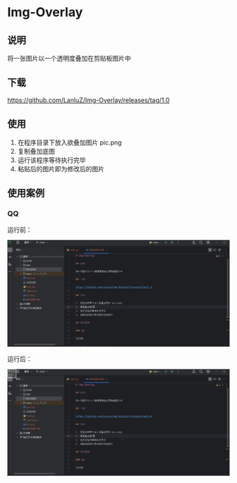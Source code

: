 # Img-Overlay

## 说明

将一张图片以一个透明度叠加在剪贴板图片中

## 下载

https://github.com/LanluZ/Img-Overlay/releases/tag/1.0

## 使用   

1. 在程序目录下放入欲叠加图片 pic.png
2. 复制叠加底图
3. 运行该程序等待执行完毕
4. 粘贴后的图片即为修改后的图片

## 使用案例

### QQ

运行前：

![001](./README/001.png)

运行后：

![001](./README/002.png)